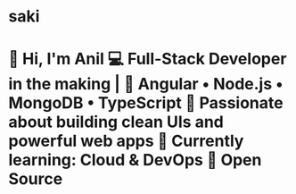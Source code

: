 # saki
# 👋 Hi, I'm Anil   💻 Full-Stack Developer in the making | 🚀 Angular • Node.js • MongoDB • TypeScript    🌟 Passionate about building **clean UIs** and **powerful web apps**   🌱 Currently learning: **Cloud &amp; DevOps**   🤝 Open Source 
